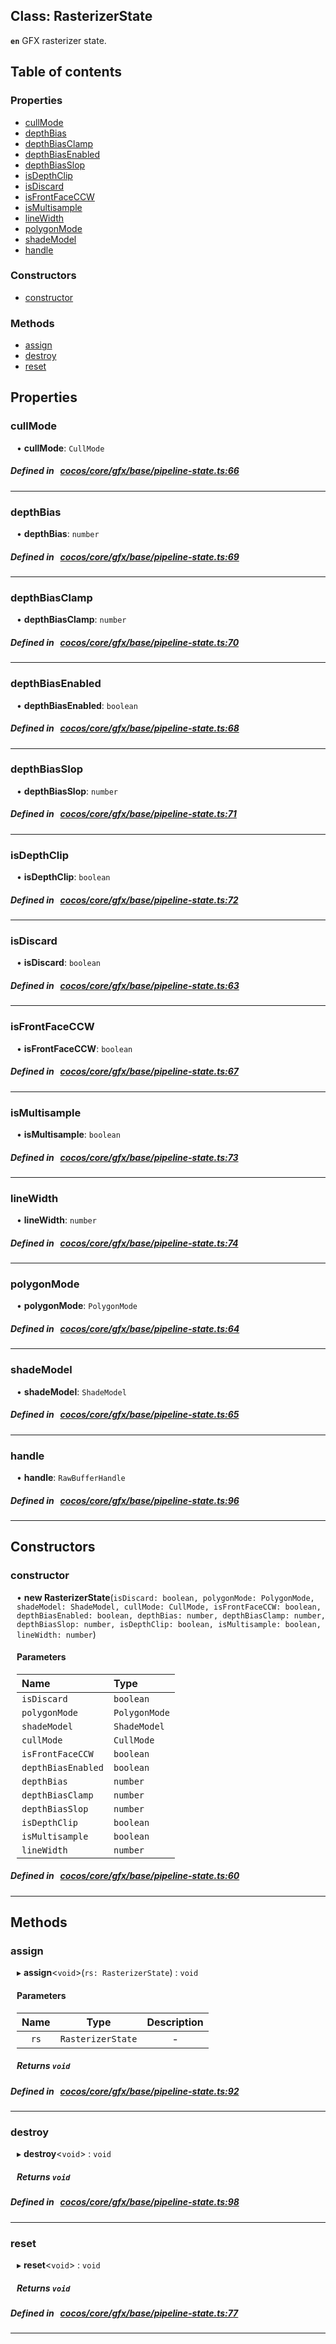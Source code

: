 
## Class: RasterizerState






**`en`** GFX rasterizer state.


<div class="table-of-content">
<h2>Table of contents</h2>


### Properties

- [ cullMode](#cullMode)
- [ depthBias](#depthBias)
- [ depthBiasClamp](#depthBiasClamp)
- [ depthBiasEnabled](#depthBiasEnabled)
- [ depthBiasSlop](#depthBiasSlop)
- [ isDepthClip](#isDepthClip)
- [ isDiscard](#isDiscard)
- [ isFrontFaceCCW](#isFrontFaceCCW)
- [ isMultisample](#isMultisample)
- [ lineWidth](#lineWidth)
- [ polygonMode](#polygonMode)
- [ shadeModel](#shadeModel)
- [ handle](#handle)

### Constructors

- [ constructor](#constructor)

### Methods

- [ assign](#assign)
- [ destroy](#destroy)
- [ reset](#reset)
</div>

## Properties


### cullMode
<div style="margin-left: 10px;">




•  **cullMode**:
`CullMode` 
</div>

##### Defined in &nbsp;   [cocos/core/gfx/base/pipeline-state.ts:66](https://github.com/cocos-creator/engine/blob/c7bf6b8a9/cocos/core/gfx/base/pipeline-state.ts#L66)&nbsp;


___


### depthBias
<div style="margin-left: 10px;">




•  **depthBias**:
`number` 
</div>

##### Defined in &nbsp;   [cocos/core/gfx/base/pipeline-state.ts:69](https://github.com/cocos-creator/engine/blob/c7bf6b8a9/cocos/core/gfx/base/pipeline-state.ts#L69)&nbsp;


___


### depthBiasClamp
<div style="margin-left: 10px;">




•  **depthBiasClamp**:
`number` 
</div>

##### Defined in &nbsp;   [cocos/core/gfx/base/pipeline-state.ts:70](https://github.com/cocos-creator/engine/blob/c7bf6b8a9/cocos/core/gfx/base/pipeline-state.ts#L70)&nbsp;


___


### depthBiasEnabled
<div style="margin-left: 10px;">




•  **depthBiasEnabled**:
`boolean` 
</div>

##### Defined in &nbsp;   [cocos/core/gfx/base/pipeline-state.ts:68](https://github.com/cocos-creator/engine/blob/c7bf6b8a9/cocos/core/gfx/base/pipeline-state.ts#L68)&nbsp;


___


### depthBiasSlop
<div style="margin-left: 10px;">




•  **depthBiasSlop**:
`number` 
</div>

##### Defined in &nbsp;   [cocos/core/gfx/base/pipeline-state.ts:71](https://github.com/cocos-creator/engine/blob/c7bf6b8a9/cocos/core/gfx/base/pipeline-state.ts#L71)&nbsp;


___


### isDepthClip
<div style="margin-left: 10px;">




•  **isDepthClip**:
`boolean` 
</div>

##### Defined in &nbsp;   [cocos/core/gfx/base/pipeline-state.ts:72](https://github.com/cocos-creator/engine/blob/c7bf6b8a9/cocos/core/gfx/base/pipeline-state.ts#L72)&nbsp;


___


### isDiscard
<div style="margin-left: 10px;">




•  **isDiscard**:
`boolean` 
</div>

##### Defined in &nbsp;   [cocos/core/gfx/base/pipeline-state.ts:63](https://github.com/cocos-creator/engine/blob/c7bf6b8a9/cocos/core/gfx/base/pipeline-state.ts#L63)&nbsp;


___


### isFrontFaceCCW
<div style="margin-left: 10px;">




•  **isFrontFaceCCW**:
`boolean` 
</div>

##### Defined in &nbsp;   [cocos/core/gfx/base/pipeline-state.ts:67](https://github.com/cocos-creator/engine/blob/c7bf6b8a9/cocos/core/gfx/base/pipeline-state.ts#L67)&nbsp;


___


### isMultisample
<div style="margin-left: 10px;">




•  **isMultisample**:
`boolean` 
</div>

##### Defined in &nbsp;   [cocos/core/gfx/base/pipeline-state.ts:73](https://github.com/cocos-creator/engine/blob/c7bf6b8a9/cocos/core/gfx/base/pipeline-state.ts#L73)&nbsp;


___


### lineWidth
<div style="margin-left: 10px;">




•  **lineWidth**:
`number` 
</div>

##### Defined in &nbsp;   [cocos/core/gfx/base/pipeline-state.ts:74](https://github.com/cocos-creator/engine/blob/c7bf6b8a9/cocos/core/gfx/base/pipeline-state.ts#L74)&nbsp;


___


### polygonMode
<div style="margin-left: 10px;">




•  **polygonMode**:
`PolygonMode` 
</div>

##### Defined in &nbsp;   [cocos/core/gfx/base/pipeline-state.ts:64](https://github.com/cocos-creator/engine/blob/c7bf6b8a9/cocos/core/gfx/base/pipeline-state.ts#L64)&nbsp;


___


### shadeModel
<div style="margin-left: 10px;">




•  **shadeModel**:
`ShadeModel` 
</div>

##### Defined in &nbsp;   [cocos/core/gfx/base/pipeline-state.ts:65](https://github.com/cocos-creator/engine/blob/c7bf6b8a9/cocos/core/gfx/base/pipeline-state.ts#L65)&nbsp;


___


### handle
<div style="margin-left: 10px;">




•  **handle**:
 ``RawBufferHandle`` 
</div>

##### Defined in &nbsp;   [cocos/core/gfx/base/pipeline-state.ts:96](https://github.com/cocos-creator/engine/blob/c7bf6b8a9/cocos/core/gfx/base/pipeline-state.ts#L96)&nbsp;


___

<!---->
## Constructors


### constructor
<div style="margin-left: 10px;">

• **new RasterizerState**(`isDiscard: boolean, polygonMode: PolygonMode, shadeModel: ShadeModel, cullMode: CullMode, isFrontFaceCCW: boolean, depthBiasEnabled: boolean, depthBias: number, depthBiasClamp: number, depthBiasSlop: number, isDepthClip: boolean, isMultisample: boolean, lineWidth: number`)

#### Parameters

| Name | Type |
| :------ | :------ |
| `isDiscard` | `boolean` |
| `polygonMode` | `PolygonMode` |
| `shadeModel` | `ShadeModel` |
| `cullMode` | `CullMode` |
| `isFrontFaceCCW` | `boolean` |
| `depthBiasEnabled` | `boolean` |
| `depthBias` | `number` |
| `depthBiasClamp` | `number` |
| `depthBiasSlop` | `number` |
| `isDepthClip` | `boolean` |
| `isMultisample` | `boolean` |
| `lineWidth` | `number` |
</div>

##### Defined in &nbsp;   [cocos/core/gfx/base/pipeline-state.ts:60](https://github.com/cocos-creator/engine/blob/c7bf6b8a9/cocos/core/gfx/base/pipeline-state.ts#L60)&nbsp;


---

<!---->
## Methods

### assign

<div style="margin-left: 10px;">

▸   **assign**<`void`\>(`rs: RasterizerState`) : `void`



#### Parameters

| Name | Type | Description |
| :------: | :------: | :------: |
| `rs` | `RasterizerState` | - |


##### Returns `void`
</div>

##### Defined in &nbsp;   [cocos/core/gfx/base/pipeline-state.ts:92](https://github.com/cocos-creator/engine/blob/c7bf6b8a9/cocos/core/gfx/base/pipeline-state.ts#L92)&nbsp;
___
### destroy

<div style="margin-left: 10px;">

▸   **destroy**<`void`\> : `void`




##### Returns `void`
</div>

##### Defined in &nbsp;   [cocos/core/gfx/base/pipeline-state.ts:98](https://github.com/cocos-creator/engine/blob/c7bf6b8a9/cocos/core/gfx/base/pipeline-state.ts#L98)&nbsp;
___
### reset

<div style="margin-left: 10px;">

▸   **reset**<`void`\> : `void`




##### Returns `void`
</div>

##### Defined in &nbsp;   [cocos/core/gfx/base/pipeline-state.ts:77](https://github.com/cocos-creator/engine/blob/c7bf6b8a9/cocos/core/gfx/base/pipeline-state.ts#L77)&nbsp;
___
<!---->



